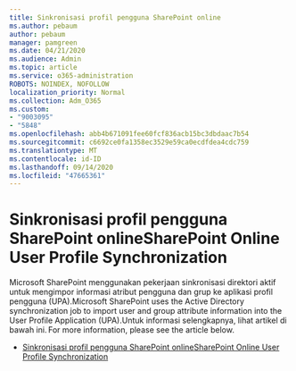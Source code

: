```yaml
---
title: Sinkronisasi profil pengguna SharePoint online
ms.author: pebaum
author: pebaum
manager: pamgreen
ms.date: 04/21/2020
ms.audience: Admin
ms.topic: article
ms.service: o365-administration
ROBOTS: NOINDEX, NOFOLLOW
localization_priority: Normal
ms.collection: Adm_O365
ms.custom:
- "9003095"
- "5848"
ms.openlocfilehash: abb4b671091fee60fcf836acb15bc3dbdaac7b54
ms.sourcegitcommit: c6692ce0fa1358ec3529e59ca0ecdfdea4cdc759
ms.translationtype: MT
ms.contentlocale: id-ID
ms.lasthandoff: 09/14/2020
ms.locfileid: "47665361"
---
```

# <a name="sharepoint-online-user-profile-synchronization"></a><span data-ttu-id="29ec9-102">Sinkronisasi profil pengguna SharePoint online</span><span class="sxs-lookup"><span data-stu-id="29ec9-102">SharePoint Online User Profile Synchronization</span></span>

<span data-ttu-id="29ec9-103">Microsoft SharePoint menggunakan pekerjaan sinkronisasi direktori aktif untuk mengimpor informasi atribut pengguna dan grup ke aplikasi profil pengguna (UPA).</span><span class="sxs-lookup"><span data-stu-id="29ec9-103">Microsoft SharePoint uses the Active Directory synchronization job to import user and group attribute information into the User Profile Application (UPA).</span></span><span data-ttu-id="29ec9-104">Untuk informasi selengkapnya, lihat artikel di bawah ini.</span><span class="sxs-lookup"><span data-stu-id="29ec9-104"> For more information, please see the article below.</span></span>

- [<span data-ttu-id="29ec9-105">Sinkronisasi profil pengguna SharePoint online</span><span class="sxs-lookup"><span data-stu-id="29ec9-105">SharePoint Online User Profile Synchronization</span></span>](https://docs.microsoft.com/sharepoint/user-profile-sync)
